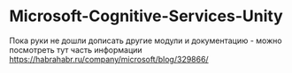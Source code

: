 # Microsoft-Cognitive-Services-Unity

Пока руки не дошли дописать другие модули и документацию - можно посмотреть тут часть информации
https://habrahabr.ru/company/microsoft/blog/329866/

